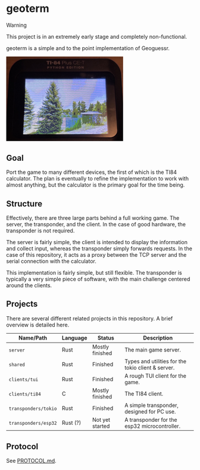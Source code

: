 # geoterm

> [!WARNING]
> This project is in an extremely early stage and completely non-functional.

geoterm is a simple and to the point implementation of Geoguessr.

<img src="assets/ti84.jpeg" alt="Photo of the TI84 client" width="314"/>

## Goal

Port the game to many different devices, the first of which is the TI84 calculator.
The plan is eventually to refine the implementation to work with almost anything,
but the calculator is the primary goal for the time being.

## Structure

Effectively, there are three large parts behind a full working game.
The server, the transponder, and the client. In the case of good hardware, the
transponder is not required.

The server is fairly simple, the client is intended to display the information and
collect input, whereas the transponder simply forwards requests. In the case of this repository,
it acts as a proxy between the TCP server and the serial connection with the calculator.

This implementation is fairly simple, but still flexible. The transponder is typically a very simple
piece of software, with the main challenge centered around the clients.

## Projects

There are several different related projects in this repository. A brief overview is
detailed here.

| Name/Path            | Language | Status          | Description                                        |
| -------------------- | -------- | --------------- | -------------------------------------------------- |
| `server`             | Rust     | Mostly finished | The main game server.                              |
| `shared`             | Rust     | Finished        | Types and utilities for the tokio client & server. |
| `clients/tui`        | Rust     | Finished        | A rough TUI client for the game.                   |
| `clients/ti84`       | C        | Mostly finished | The TI84 client.                                   |
| `transponders/tokio` | Rust     | Finished        | A simple transponder, designed for PC use.         |
| `transponders/esp32` | Rust (?) | Not yet started | A transponder for the esp32 microcontroller.       |

## Protocol

See [PROTOCOL.md](PROTOCOL.md).
